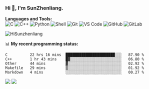 
### Hi 👋, I'm SunZhenliang.



**Languages and Tools:**  
![C](https://img.shields.io/badge/-00599C?style=flat-square&logo=c&logoColor=white)
![C++](https://img.shields.io/badge/-C++-00599C?style=flat-square&logo=c%2B%2B&logoColor=white)
![Python](https://img.shields.io/badge/-Python-8fcfd1?style=flat-square&logo=Python)
![Shell](https://img.shields.io/badge/-Shell-blasck?style=flat-square&logo=Shell)
![Git](https://img.shields.io/badge/-Git-black?style=flat-square&logo=git)
![VS Code](https://img.shields.io/badge/-VS%20Code-007ACC?style=flat-square&logo=visual-studio-code)
![GitHub](https://img.shields.io/badge/-GitHub-181717?style=flat-square&logo=github)
![GitLab](https://img.shields.io/badge/-GitLab-FCA121?style=flat-square&logo=gitlab)

<img   src="https://github-readme-stats.vercel.app/api?username=HiSunzhenliang&count_private=true&show_icons=true" alt="HiSunzhenliang" />

📊 **My recent programming status:**
<!--START_SECTION:waka-->
```text
C          22 hrs 16 mins  ██████████████████████░░░   87.90 % 
C++        1 hr 43 mins    █▓░░░░░░░░░░░░░░░░░░░░░░░   06.80 % 
Other      44 mins         ▓░░░░░░░░░░░░░░░░░░░░░░░░   02.92 % 
Makefile   29 mins         ▒░░░░░░░░░░░░░░░░░░░░░░░░   01.92 % 
Markdown   4 mins          ░░░░░░░░░░░░░░░░░░░░░░░░░   00.27 % 
```
<!--END_SECTION:waka-->
[![](https://img.shields.io/ubuntu/v/ubuntu-wallpapers)](https://kubuntu.org/)
![](https://visitor-badge.glitch.me/badge?page_id=HiSunzhenliang.readme)

